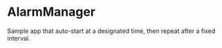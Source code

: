 # AlarmManager

Sample app that auto-start at a designated time, then repeat after a fixed interval.
